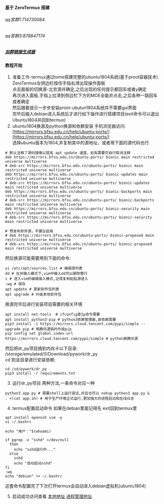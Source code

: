 #### 基于 ZeroTermux 搭建
###### qq官群1:714730084
###### qq官群3:878847174
##### [加群链接生成器](https://qun.qq.com/join.html)
#### 教程开始
1. 准备工作-termux通过tome搭建完整的ubuntu1804系统(基于proot容器技术)
ZeroTermux左侧边栏按住手指右滑出现操作面板  
点击面板的切换源-北京源并确定,之后出现的任何提示都回车或者y确定    
再次进入面板,手指上拉滑到侧边栏下方的MOE全能并点击,之后各种一路回车或者确定  
然后跟着提示一步步安装proot-ubutun1804系统并不需要gui界面  
完毕后输入debian进入系统后才进行如下操作进行搭建项目(exit命令可以退出Ubuntu1804并回到termux)  
2. ubuntu1804换源及python换源和依赖安装
手机浏览器访问: [https://mirrors.bfsu.edu.cn/help/ubuntu-ports/](https://mirrors.bfsu.edu.cn/help/ubuntu-ports/)  
选择ubuntu版本为1804,并复制其中的源地址，或者用下面的源代码也行  
```shell
# 默认注释了源码镜像以提高 apt update 速度，如有需要可自行取消注释
deb https://mirrors.bfsu.edu.cn/ubuntu-ports/ bionic main restricted universe multiverse
# deb-src https://mirrors.bfsu.edu.cn/ubuntu-ports/ bionic main restricted universe multiverse
deb https://mirrors.bfsu.edu.cn/ubuntu-ports/ bionic-updates main restricted universe multiverse
# deb-src https://mirrors.bfsu.edu.cn/ubuntu-ports/ bionic-updates main restricted universe multiverse
deb https://mirrors.bfsu.edu.cn/ubuntu-ports/ bionic-backports main restricted universe multiverse
# deb-src https://mirrors.bfsu.edu.cn/ubuntu-ports/ bionic-backports main restricted universe multiverse
deb https://mirrors.bfsu.edu.cn/ubuntu-ports/ bionic-security main restricted universe multiverse
# deb-src https://mirrors.bfsu.edu.cn/ubuntu-ports/ bionic-security main restricted universe multiverse

# 预发布软件源，不建议启用
# deb https://mirrors.bfsu.edu.cn/ubuntu-ports/ bionic-proposed main restricted universe multiverse
# deb-src https://mirrors.bfsu.edu.cn/ubuntu-ports/ bionic-proposed main restricted universe multiverse
```
然后换源可能需要用到下面的命令:
```shell
vi /etc/apt/sources.list # 编辑源列表
dd # 在非输入模式下,vim中输入dd可以删除整行
i # 进入vim的编辑插入模式,记得复制粘贴源进入
:wq # 保存
apt update # 更新软件包列表
apt upgrade # 升级本地软件包
```
 换源完毕后进行安装项目需要的相关环境
```shell
apt install net-tools  # ifconfig查Ip命令需要
apt install python3-pip # python3依赖管理器,装依赖需要
pip3 install -i https://mirrors.cloud.tencent.com/pypi/simple --upgrade pip # 用腾讯源临时升级pip
pip config set global.index-url https://mirrors.cloud.tencent.com/pypi/simple # python换腾讯源

```
然后把dr_py项目搞到内存卡以下目录:  
/storage/emulated/0/Download/pywork/dr_py  
cd 到该目录进行安装依赖:  
```shell
cd /sd/pywork/dr_py
pip3 install -r requirements.txt
```
3. 运行dr_py项目
两种方法,一条命令对应一种
```shell
python3 app.py # 需要shell上运行调试,并且也可以 nohup python3 app.py &
. <(cat app.sh) # 用于生产环境正式运行,更加强大的进程启动和在线日志
```
4. termux配置启动命令
如果在debian里面记得先 exit回到termux里
```shell
apt install openssh vim -y
vi ~/.bashrc

echo "用户："$(whoami)

if pgrep -x "sshd" >/dev/null
  then
    echo "sshd运行中..."
  else
    sshd
    echo "自动启动sshd"
fi
:wq
echo "debian" >> ~/.bashrc
```
这套命令配置完了下次打开termux会自动进入debian虚拟机(ubuntu1804)

5. 启动成功访问查看
[本地地址](http://localhost:5705)
[进程管理地址](http://localhost:9001)


